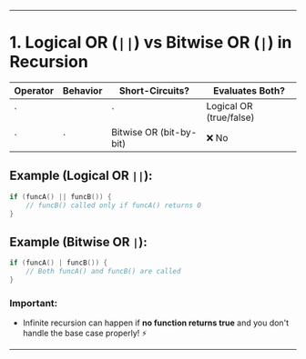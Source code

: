 <!-- CE6 -->
---

# 1. Logical OR (`||`) vs Bitwise OR (`|`) in Recursion

| Operator | Behavior                | Short-Circuits?        | Evaluates Both? |
|----------|-------------------------|------------------------|-----------------|
| `||`     | Logical OR (true/false) | ✅ Yes (Stops if true) | ❌ No          |
| `|`      | Bitwise OR (bit-by-bit) | ❌ No                  | ✅ Yes         |

## Example (Logical OR `||`):
```c
if (funcA() || funcB()) {
    // funcB() called only if funcA() returns 0
}
```

## Example (Bitwise OR `|`):
```c
if (funcA() | funcB()) {
    // Both funcA() and funcB() are called
}
```

### Important:
- Infinite recursion can happen if **no function returns true** and you don't handle the base case properly! ⚡

---
